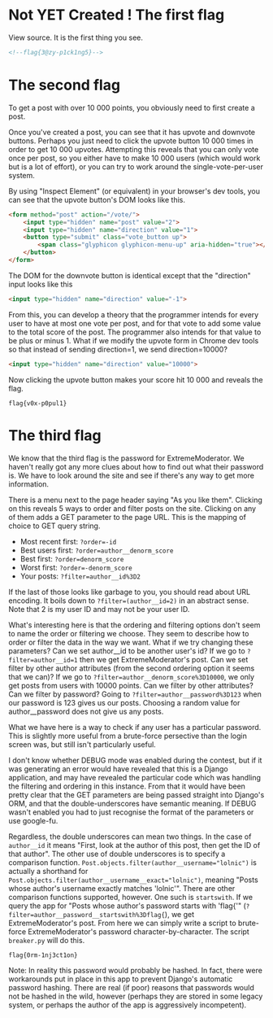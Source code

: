 Not YET Created !
The first flag
==============

View source. It is the first thing you see.

```html
<!--flag{3@zy-p1ck1ng5}-->
```

The second flag
===============

To get a post with over 10 000 points, you obviously need to first create a post.

Once you've created a post, you can see that it has upvote and downvote buttons. Perhaps you just need to click the upvote button 10 000 times in order to get 10 000 upvotes. Attempting this reveals that you can only vote once per post, so you either have to make 10 000 users (which would work but is a lot of effort), or you can try to work around the single-vote-per-user system.

By using "Inspect Element" (or equivalent) in your browser's dev tools, you can see that the upvote button's DOM looks like this.

```html
<form method="post" action="/vote/">
	<input type="hidden" name="post" value="2">
	<input type="hidden" name="direction" value="1">
	<button type="submit" class="vote_button up">
		<span class="glyphicon glyphicon-menu-up" aria-hidden="true"></span>
	</button>
</form>
```

The DOM for the downvote button is identical except that the "direction" input looks like this

```html
<input type="hidden" name="direction" value="-1">
```

From this, you can develop a theory that the programmer intends for every user to have at most one vote per post, and for that vote to add some value to the total score of the post. The programmer also intends for that value to be plus or minus 1. What if we modify the upvote form in Chrome dev tools so that instead of sending direction=1, we send direction=10000?

```html
<input type="hidden" name="direction" value="10000">
```

Now clicking the upvote button makes your score hit 10 000 and reveals the flag.

```
flag{v0x-p0pul1}
```

The third flag
==============

We know that the third flag is the password for ExtremeModerator. We haven't really got any more clues about how to find out what their password is. We have to look around the site and see if there's any way to get more information.

There is a menu next to the page header saying "As you like them". Clicking on this reveals 5 ways to order and filter posts on the site. Clicking on any of them adds a GET parameter to the page URL. This is the mapping of choice to GET query string.

* Most recent first: `?order=-id`
* Best users first: `?order=author__denorm_score`
* Best first: `?order=denorm_score`
* Worst first: `?order=-denorm_score`
* Your posts: `?filter=author__id%3D2`

If the last of those looks like garbage to you, you should read about URL encoding. It boils down to `?filter=(author__id=2)` in an abstract sense. Note that 2 is my user ID and may not be your user ID.

What's interesting here is that the ordering and filtering options don't seem to name the order or filtering we choose. They seem to describe how to order or filter the data in the way we want. What if we try changing these parameters? Can we set author__id to be another user's id? If we go to `?filter=author__id=1` then we get ExtremeModerator's post. Can we set filter by other author attributes (from the second ordering option it seems that we can)? If we go to `?filter=author__denorm_score%3D10000`, we only get posts from users with 10000 points. Can we filter by other attributes? Can we filter by password? Going to `?filter=author__password%3D123` when our password is 123 gives us our posts. Choosing a random value for author__password does not give us any posts.

What we have here is a way to check if any user has a particular password. This is slightly more useful from a brute-force persective than the login screen was, but still isn't particularly useful.

I don't know whether DEBUG mode was enabled during the contest, but if it was generating an error would have revealed that this is a Django application, and may have revealed the particular code which was handling the filtering and ordering in this instance. From that it would have been pretty clear that the GET parameters are being passed straight into Django's ORM, and that the double-underscores have semantic meaning. If DEBUG wasn't enabled you had to just recognise the format of the parameters or use google-fu.

Regardless, the double underscores can mean two things. In the case of `author__id` it means "First, look at the author of this post, then get the ID of that author". The other use of double underscores is to specify a comparison function. `Post.objects.filter(author__username="lolnic")` is actually a shorthand for `Post.objects.filter(author__username__exact="lolnic")`, meaning "Posts whose author's username exactly matches 'lolnic'". There are other comparison functions supported, however. One such is `startswith`. If we query the app for "Posts whose author's password starts with 'flag{'" (`?filter=author__password__startswith%3Dflag{`), we get ExtremeModerator's post. From here we can simply write a script to brute-force ExtremeModerator's password character-by-character. The script `breaker.py` will do this.

```
flag{0rm-1nj3ct1on}
```

Note: In reality this password would probably be hashed. In fact, there were workarounds put in place in this app to prevent Django's automatic password hashing. There are real (if poor) reasons that passwords would not be hashed in the wild, however (perhaps they are stored in some legacy system, or perhaps the author of the app is aggressively incompetent).